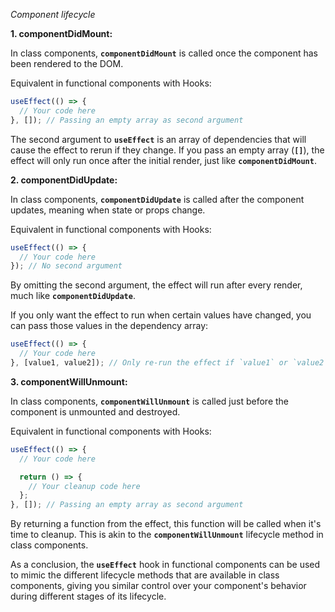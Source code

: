 _Component lifecycle_

**1. componentDidMount:**

In class components, **`componentDidMount`** is called once the component has been rendered to the DOM.

Equivalent in functional components with Hooks:

```jsx
useEffect(() => {
  // Your code here
}, []); // Passing an empty array as second argument
```

The second argument to **`useEffect`** is an array of dependencies that will cause the effect to rerun if they change. If you pass an empty array (**`[]`**), the effect will only run once after the initial render, just like **`componentDidMount`**.

**2. componentDidUpdate:**

In class components, **`componentDidUpdate`** is called after the component updates, meaning when state or props change.

Equivalent in functional components with Hooks:

```jsx
useEffect(() => {
  // Your code here
}); // No second argument
```

By omitting the second argument, the effect will run after every render, much like **`componentDidUpdate`**.

If you only want the effect to run when certain values have changed, you can pass those values in the dependency array:

```jsx
useEffect(() => {
  // Your code here
}, [value1, value2]); // Only re-run the effect if `value1` or `value2` changes
```

**3. componentWillUnmount:**

In class components, **`componentWillUnmount`** is called just before the component is unmounted and destroyed.

Equivalent in functional components with Hooks:

```jsx
useEffect(() => {
  // Your code here

  return () => {
    // Your cleanup code here
  };
}, []); // Passing an empty array as second argument
```

By returning a function from the effect, this function will be called when it's time to cleanup. This is akin to the **`componentWillUnmount`** lifecycle method in class components.

As a conclusion, the **`useEffect`** hook in functional components can be used to mimic the different lifecycle methods that are available in class components, giving you similar control over your component's behavior during different stages of its lifecycle.
